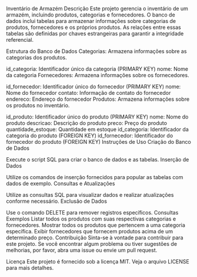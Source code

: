 Inventário de Armazém
Descrição
Este projeto gerencia o inventário de um armazém, incluindo produtos, categorias e fornecedores. O banco de dados inclui tabelas para armazenar informações sobre categorias de produtos, fornecedores e os próprios produtos. As relações entre essas tabelas são definidas por chaves estrangeiras para garantir a integridade referencial.

Estrutura do Banco de Dados
Categorias: Armazena informações sobre as categorias dos produtos.

id_categoria: Identificador único da categoria (PRIMARY KEY)
nome: Nome da categoria
Fornecedores: Armazena informações sobre os fornecedores.

id_fornecedor: Identificador único do fornecedor (PRIMARY KEY)
nome: Nome do fornecedor
contato: Informação de contato do fornecedor
endereco: Endereço do fornecedor
Produtos: Armazena informações sobre os produtos no inventário.

id_produto: Identificador único do produto (PRIMARY KEY)
nome: Nome do produto
descricao: Descrição do produto
preco: Preço do produto
quantidade_estoque: Quantidade em estoque
id_categoria: Identificador da categoria do produto (FOREIGN KEY)
id_fornecedor: Identificador do fornecedor do produto (FOREIGN KEY)
Instruções de Uso
Criação do Banco de Dados

Execute o script SQL para criar o banco de dados e as tabelas.
Inserção de Dados

Utilize os comandos de inserção fornecidos para popular as tabelas com dados de exemplo.
Consultas e Atualizações

Utilize as consultas SQL para visualizar dados e realizar atualizações conforme necessário.
Exclusão de Dados

Use o comando DELETE para remover registros específicos.
Consultas Exemplos
Listar todos os produtos com suas respectivas categorias e fornecedores.
Mostrar todos os produtos que pertencem a uma categoria específica.
Exibir fornecedores que fornecem produtos acima de um determinado preço.
Contribuição
Sinta-se à vontade para contribuir para este projeto. Se você encontrar algum problema ou tiver sugestões de melhorias, por favor, abra uma issue ou envie um pull request.

Licença
Este projeto é fornecido sob a licença MIT. Veja o arquivo LICENSE para mais detalhes.
